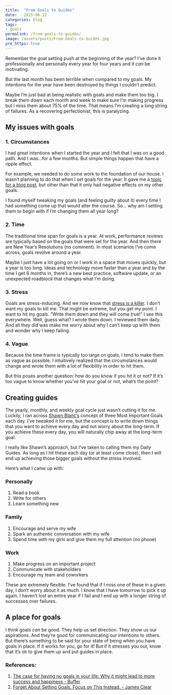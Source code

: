 ```yaml
---
title:  "From Goals to Guides"
date:   2015-06-12
categories: blog
tags:
- goals
permalink: /from-goals-to-guides/
image: /assets/posts/From-Goals-to-Guides.jpg
pre_https: true
---
```


Remember the goal setting push at the beginning of the year? I’ve done it professionally and personally every year for four years and it _can_ be motivating.

<!--more-->

But the last month has been terrible when compared to my goals. My intentions for the year have been destroyed by things I couldn’t predict.

Maybe I’m just bad at being realistic with goals and make them too big. I break them down each month and week to make sure I’m making progress but I miss them about 75% of the time. That means I’m creating a long string of failures. As a recovering perfectionist, this is paralyzing.

## [<span></span>](#my-issues-with-goals)My issues with goals

### [<span></span>](#1-circumstances)1\. Circumstances

I had great intentions when I started the year and I felt that I was on a good path. And I was…for a few months. But simple things happen that have a ripple effect.

For example, we needed to do some work to the foundation of our house. I wasn’t planning to do that when I set goals for the year. It gave me a [topic for a blog post](http://joebuhlig.com/a-chaotic-week-with-gtd/), but other than that it only had negative effects on my other goals.

I found myself tweaking my goals (and feeling guilty about it) every time I had something come up that would alter the course. So… why am I setting them to begin with if I’m changing them all year long?

### [<span></span>](#2-time)2\. Time

The traditional time span for goals is a year. At work, performance reviews are typically based on the goals that were set for the year. And then there are New Year’s Resolutions (no comment). In most scenarios I’ve come across, goals revolve around a year.

Maybe I just have a lot going on or I work in a space that moves quickly, but a year is too long. Ideas and technology move faster than a year and by the time I get 6 months in, there’s a new best practice, software update, or an unexpected roadblock that changes what I’m doing.

### [<span></span>](#3-stress)3\. Stress

Goals are stress-inducing. And we now know that [stress is a killer](http://www.ted.com/talks/kelly_mcgonigal_how_to_make_stress_your_friend). I don’t want my goals to kill me. That might be extreme, but you get my point. I want to hit my goals. “Write them down and they will come true!” I see this everywhere. Well, guess what? I wrote them down. I reviewed them daily. And all they did was make me worry about why I can’t keep up with them and wonder why I keep failing.

### [<span></span>](#4-vague)4\. Vague

Because the time frame is typically too large on goals, I tend to make them as vague as possible. I intuitively realized that the circumstances would change and wrote them with a lot of flexibility in order to hit them.

But this poses another question: how do you know if you hit it or not? If it’s too vague to know whether you’ve hit your goal or not, what’s the point?

## [<span></span>](#creating-guides)Creating guides

The yearly, monthly, and weekly goal cycle just wasn’t cutting it for me. Luckily, I ran across [Shawn Blanc’s](http://shawnblanc.net) concept of three Most Important Goals each day. I’ve tweaked it for me, but the concept is to write down things that you want to achieve every day and not worry about the long-term. If you achieve these every day, you will naturally chip away at the long-term goal.

I really like Shawn’s approach, but I’ve taken to calling them my Daily Guides. As long as I hit these each day (or at least come close), then I will end up achieving those bigger goals without the stress involved.

Here’s what I came up with:

### [<span></span>](#personally)Personally

1.  Read a book
2.  Write for others
3.  Learn something new

### [<span></span>](#family)Family

1.  Encourage and serve my wife
2.  Spark an authentic conversation with my wife
3.  Spend time with my girls and give them my full attention (no phone)

### [<span></span>](#work)Work

1.  Make progress on an important project
2.  Communicate with stakeholders
3.  Encourage my team and coworkers

These are extremely flexible. I’ve found that if I miss one of these in a given day, I don’t worry about it as much. I know that I have tomorrow to pick it up again. I haven’t lost an entire year if I fail and I end up with a longer string of successes over failures.

## [<span></span>](#a-place-for-goals)A place for goals

I think goals _can_ be good. They help us set direction. They show us our aspirations. And they’re good for communicating our intentions to others. But there’s something to be said for your state of being when you have goals in place. If it works for you, go for it! But if it stresses you out, know that it’s ok to give them up and put guides in place.

### [<span></span>](#references)References:

1.  [The case for having no goals in your life: Why it might lead to more success and happiness - Buffer](https://blog.bufferapp.com/why-having-no-goals-in-our-lives-might-make-us-happier-and-more-successful)
2.  [Forget About Setting Goals. Focus on This Instead. - James Clear](http://jamesclear.com/goals-systems)